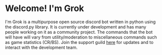 # Welcome! I'm Grok 

I'm Grok is a multipurpose open source discord bot written in python using the discord.py library. It is currently under development and has many people working on it as a community project. The commands that the bot will have will vary from utility/moderation to miscellaneous commands such as game statistics (CR/BS). Join the support guild [here](https://discord.gg/nzqmT2D) for updates and to interact with the development team.
